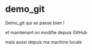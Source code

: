 # demo_git
Demo_git
qui se passe bien !

et maintenant on modifie depuis GitHub

mais aussi depuis ma machine locale